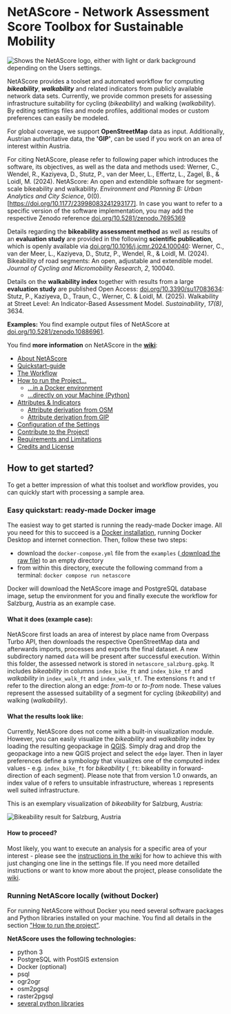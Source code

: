 # NetAScore - Network Assessment Score Toolbox for Sustainable Mobility

<picture>
  <source media="(prefers-color-scheme: dark)" srcset="https://github.com/plus-mobilitylab/netascore/assets/82904077/762dc210-1ca5-4ead-8aeb-522e974a93fe">
  <source media="(prefers-color-scheme: light)" srcset="https://github.com/plus-mobilitylab/netascore/assets/82904077/240d09f8-a728-41ec-b0e7-8bba8fac4d38">
  <img alt="Shows the NetAScore logo, either with light or dark background depending on the Users settings." src="https://github.com/plus-mobilitylab/netascore/assets/82904077/240d09f8-a728-41ec-b0e7-8bba8fac4d38">
</picture>



NetAScore provides a toolset and automated workflow for computing ***bikeability***, ***walkability*** and related indicators from publicly available network data sets. Currently, we provide common presets for assessing infrastructure suitability for cycling (*bikeability*) and walking (*walkability*). By editing settings files and mode profiles, additional modes or custom preferences can easily be modeled.

For global coverage, we support **OpenStreetMap** data as input. Additionally, Austrian authoritative data, the **'GIP'**, can be used if you work on an area of interest within Austria. 

For citing NetAScore, please refer to following paper which introduces the software, its objectives, as well as the data and methods used: 
Werner, C., Wendel, R., Kaziyeva, D., Stutz, P., van der Meer, L., Effertz, L., Zagel, B., & Loidl, M. (2024). NetAScore: An open and extendible software for segment-scale bikeability and walkability. *Environment and Planning B: Urban Analytics and City Science*, 0(0). [https://doi.org/10.1177/23998083241293177]. In case you want to refer to a specific version of the software implementation, you may add the respective Zenodo reference [doi.org/10.5281/zenodo.7695369](https://doi.org/10.5281/zenodo.7695369)

Details regarding the **bikeability assessment method** as well as results of an **evaluation study** are provided in the following **scientific publication**, which is openly available via [doi.org/10.1016/j.jcmr.2024.100040](https://doi.org/10.1016/j.jcmr.2024.100040): Werner, C., van der Meer, L., Kaziyeva, D., Stutz, P., Wendel, R., & Loidl, M. (2024). Bikeability of road segments: An open, adjustable and extendible model. *Journal of Cycling and Micromobility Research*, *2*, 100040.

Details on the **walkability index** together with results from a large **evaluation study** are published Open Access: [doi.org/10.3390/su17083634](https://doi.org/10.3390/su17083634): Stutz, P., Kaziyeva, D., Traun, C., Werner, C. & Loidl, M. (2025). Walkability at Street Level: An Indicator-Based Assessment Model. *Sustainability*, *17(8)*, 3634.

**Examples:** You find example output files of NetAScore at [doi.org/10.5281/zenodo.10886961](https://doi.org/10.5281/zenodo.10886961).

You find **more information** on NetAScore in the **[wiki](https://github.com/plus-mobilitylab/netascore/wiki)**:

* [About NetAScore](https://github.com/plus-mobilitylab/netascore/wiki)
* [Quickstart-guide](https://github.com/plus-mobilitylab/netascore/wiki/Quickstart%E2%80%90Guide)
* [The Workflow](https://github.com/plus-mobilitylab/netascore/wiki/The-workflow)
* [How to run the Project...](https://github.com/plus-mobilitylab/netascore/wiki/How-to-run-the-project)
  * [...in a Docker environment](https://github.com/plus-mobilitylab/netascore/wiki/How-to-run-the-project-in-a-Docker-environment)
  * [...directly on your Machine (Python)](https://github.com/plus-mobilitylab/netascore/wiki/Run-NetAScore-manually-with-Python)
* [Attributes & Indicators](https://github.com/plus-mobilitylab/netascore/wiki/Attributes-and-Indicators)
  * [Attribute derivation from OSM](https://github.com/plus-mobilitylab/netascore/wiki/Attribute-derivation-from-OSM)
  * [Attribute derivation from GIP](https://github.com/plus-mobilitylab/netascore/wiki/Attribute-derivation-from-GIP)
* [Configuration of the Settings](https://github.com/plus-mobilitylab/netascore/wiki/Configuration-of-the-settings)
* [Contribute to the Project!](https://github.com/plus-mobilitylab/netascore/wiki/How-to-contribute)
* [Requirements and Limitations](https://github.com/plus-mobilitylab/netascore/wiki/Requirements-and-Limitations)
* [Credits and License](https://github.com/plus-mobilitylab/netascore/wiki/Credits-and-license)

## How to get started?

To get a better impression of what this toolset and workflow provides, you can quickly start with processing a sample area.

### Easy quickstart: ready-made Docker image

The easiest way to get started is running the ready-made Docker image. All you need for this to succeed is a [Docker installation](https://docs.docker.com/engine/install/), running Docker Desktop and internet connection. Then, follow these two steps:

- download the `docker-compose.yml` file from the `examples` ([ download the raw file](https://github.com/plus-mobilitylab/netascore/blob/main/examples/docker-compose.yml)) to an empty directory
- from within this directory, execute the following command from a terminal:
  `docker compose run netascore`

Docker will download the NetAScore image and PostgreSQL database image, setup the environment for you and finally execute the workflow for Salzburg, Austria as an example case.

#### What it does (example case):

NetAScore first loads an area of interest by place name from Overpass Turbo API, then downloads the respective OpenStreetMap data and afterwards imports, processes and exports the final dataset. A new subdirectory named `data` will be present after successful execution. Within this folder, the assessed network is stored in `netascore_salzburg.gpkg`. It includes *bikeability* in columns `index_bike_ft` and `index_bike_tf` and *walkability* in `index_walk_ft` and `index_walk_tf`. The extensions `ft` and `tf` refer to the direction along an edge: *from-to* or *to-from* node. These values represent the assessed suitability of a segment for cycling (*bikeability*) and walking (*walkability*).

#### What the results look like:

Currently, NetAScore does not come with a built-in visualization module. However, you can easily visualize the *bikeability* and *walkability* index by loading the resulting geopackage in [QGIS](https://qgis.org). Simply drag and drop the geopackage into a new QGIS project and select the `edge` layer. Then in layer preferences define a symbology that visualizes one of the computed index values - e.g. `index_bike_ft` for *bikeability* (`_ft`: bikeability in forward-direction of each segment). Please note that from version 1.0 onwards, an index value of `0` refers to unsuitable infrastructure, whereas `1` represents well suited infrastructure.

This is an exemplary visualization of *bikeability* for Salzburg, Austria:

![Bikeability result for Salzburg, Austria](https://user-images.githubusercontent.com/24413180/229191339-7271e4ac-5a9b-4c12-ad02-dd3909215623.png)

#### How to proceed?

Most likely, you want to execute an analysis for a specific area of your interest - please see the [instructions in the wiki](https://github.com/plus-mobilitylab/netascore/wiki/How-to-run-the-project-in-a-Docker-environment#run-netascore-for-your-own-area-of-interest) for how to achieve this with just changing one line in the settings file.
If you need more detailled instructions or want to know more about the project, please consolidate the [wiki](https://github.com/plus-mobilitylab/netascore/wiki).

### Running NetAScore locally (without Docker)

For running NetAScore without Docker you need several software packages and Python libraries installed on your machine. You find all details in the section ["How to run the project"](https://github.com/plus-mobilitylab/netascore/wiki/How-to-run-the-project).

**NetAScore uses the following technologies:**

- python 3
- PostgreSQL with PostGIS extension
- Docker (optional)
- psql
- ogr2ogr
- osm2pgsql
- raster2pgsql
- [several python libraries](../main/requirements.txt)
